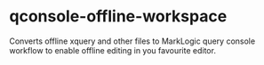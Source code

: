 # qconsole-offline-workspace
Converts offline xquery and other files to MarkLogic query console workflow to enable offline editing in you favourite editor.
